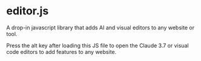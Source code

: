 # editor.js
A drop-in javascript library that adds AI and visual editors to any website or tool. 

Press the alt key after loading this JS file to open the Claude 3.7 or visual code editors to add features to any website. 
